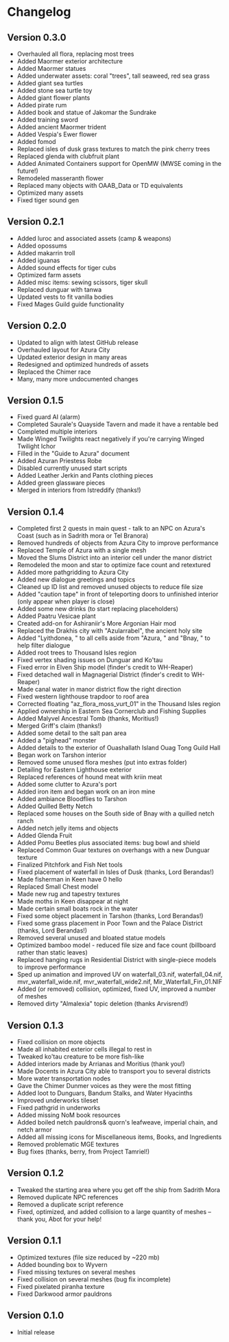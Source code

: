# Changelog
## Version 0.3.0
- Overhauled all flora, replacing most trees
- Added Maormer exterior architecture
- Added Maormer statues
- Added underwater assets: coral "trees", tall seaweed, red sea grass
- Added giant sea turtles
- Added stone sea turtle toy
- Added giant flower plants
- Added pirate rum
- Added book and statue of Jakomar the Sundrake
- Added training sword
- Added ancient Maormer trident
- Added Vespia's Ewer flower
- Added fomod
- Replaced isles of dusk grass textures to match the pink cherry trees
- Replaced glenda with clubfruit plant
- Added Animated Containers support for OpenMW (MWSE coming in the future!)
- Remodeled masseranth flower
- Replaced many objects with OAAB_Data or TD equivalents
- Optimized many assets
- Fixed tiger sound gen
## Version 0.2.1
- Added luroc and associated assets (camp & weapons)
- Added opossums
- Added makarrin troll
- Added iguanas
- Added sound effects for tiger cubs
- Optimized farm assets
- Added misc items: sewing scissors, tiger skull
- Replaced dunguar with tanwa
- Updated vests to fit vanilla bodies
- Fixed Mages Guild guide functionality
## Version 0.2.0
- Updated to align with latest GitHub release
- Overhauled layout for Azura City
- Updated exterior design in many areas
- Redesigned and optimized hundreds of assets
- Replaced the Chimer race
- Many, many more undocumented changes
## Version 0.1.5
- Fixed guard AI (alarm)
- Completed Saurale's Quayside Tavern and made it have a rentable bed
- Completed multiple interiors
- Made Winged Twilights react negatively if you're carrying Winged Twilight Ichor
- Filled in the "Guide to Azura" document
- Added Azuran Priestess Robe
- Disabled currently unused start scripts
- Added Leather Jerkin and Pants clothing pieces
- Added green glassware pieces
- Merged in interiors from Istreddify (thanks!)
## Version 0.1.4
- Completed first 2 quests in main quest - talk to an NPC on Azura's Coast (such as in Sadrith mora or Tel Branora)
- Removed hundreds of objects from Azura City to improve performance
- Replaced Temple of Azura with a single mesh
- Moved the Slums District into an interior cell under the manor district
- Remodeled the moon and star to optimize face count and retextured
- Added more pathgridding to Azura City
- Added new dialogue greetings and topics
- Cleaned up ID list and removed unused objects to reduce file size
- Added "caution tape" in front of teleporting doors to unfinished interior (only appear when player is close)
- Added some new drinks (to start replacing placeholders)
- Added Paatru Vesicae plant
- Created add-on for Ashiraniir's More Argonian Hair mod
- Replaced the Drakhis city with "Azularrabel", the ancient holy site
- Added "Lyithdonea, " to all cells aside from "Azura, " and "Bnay, " to help filter dialogue
- Added root trees to Thousand Isles region
- Fixed vertex shading issues on Dunguar and Ko'tau
- Fixed error in Elven Ship model (finder's credit to WH-Reaper)
- Fixed detached wall in Magnagerial District (finder's credit to WH-Reaper)
- Made canal water in manor district flow the right direction
- Fixed western lighthouse trapdoor to roof area
- Corrected floating "az_flora_moss_vurt_01" in the Thousand Isles region
- Applied ownership in Eastern Sea Cornerclub and Fishing Supplies
- Added Malyvel Ancestral Tomb (thanks, Moritius!)
- Merged Griff's claim (thanks!)
- Added some detail to the salt pan area
- Added a "pighead" monster
- Added details to the exterior of Ouashallath Island Ouag Tong Guild Hall
- Began work on Tarshon interior
- Removed some unused flora meshes (put into extras folder)
- Detailing for Eastern Lighthouse exterior
- Replaced references of hound meat with kriin meat
- Added some clutter to Azura's port
- Added iron item and began work on an iron mine
- Added ambiance Bloodflies to Tarshon
- Added Quilled Betty Netch
- Replaced some houses on the South side of Bnay with a quilled netch ranch
- Added netch jelly items and objects
- Added Glenda Fruit
- Added Pomu Beetles plus associated items: bug bowl and shield
- Replaced Common Guar textures on overhangs with a new Dunguar texture
- Finalized Pitchfork and Fish Net tools
- Fixed placement of waterfall in Isles of Dusk (thanks, Lord Berandas!)
- Made fisherman in Keen have 0 hello
- Replaced Small Chest model
- Made new rug and tapestry textures
- Made moths in Keen disappear at night
- Made certain small boats rock in the water
- Fixed some object placement in Tarshon (thanks, Lord Berandas!)
- Fixed some grass placement in Poor Town and the Palace District (thanks, Lord Berandas!)
- Removed several unused and bloated statue models
- Optimized bamboo model - reduced file size and face count (billboard rather than static leaves)
- Replaced hanging rugs in Residential District with single-piece models to improve performance
- Sped up animation and improved UV on waterfall_03.nif, waterfall_04.nif, mvr_waterfall_wide.nif, mvr_waterfall_wide2.nif, Mir_Waterfall_Fin_01.NIF
- Added (or removed) collision, optimized, fixed UV, improved a number of meshes
- Removed dirty "Almalexia" topic deletion (thanks Arvisrend!)
## Version 0.1.3
- Fixed collision on more objects
- Made all inhabited exterior cells illegal to rest in
- Tweaked ko'tau creature to be more fish-like
- Added interiors made by Arrianas and Moritius (thank you!)
- Made Docents in Azura City able to transport you to several districts
- More water transportation nodes
- Gave the Chimer Dunmer voices as they were the most fitting
- Added loot to Dunguars, Bandum Stalks, and Water Hyacinths
- Improved underworks tileset
- Fixed pathgrid in underworks
- Added missing NoM book resources
- Added boiled netch pauldrons& quorn's leafweave, imperial chain, and netch armor
- Added all missing icons for Miscellaneous items, Books, and Ingredients
- Removed problematic MGE textures
- Bug fixes (thanks, berry, from Project Tamriel!)
## Version 0.1.2
- Tweaked the starting area where you get off the ship from Sadrith Mora
- Removed duplicate NPC references
- Removed a duplicate script reference
- Fixed, optimized, and added collision to a large quantity of meshes – thank you, Abot for your help!
## Version 0.1.1
- Optimized textures (file size reduced by ~220 mb)
- Added bounding box to Wyvern
- Fixed missing textures on several meshes
- Fixed collision on several meshes (bug fix incomplete)
- Fixed pixelated piranha texture
- Fixed Darkwood armor pauldrons
## Version 0.1.0
- Initial release
